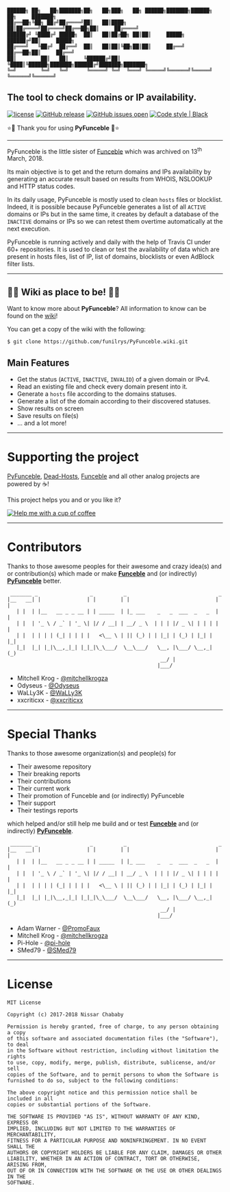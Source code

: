     ██████╗ ██╗   ██╗███████╗██╗   ██╗███╗   ██╗ ██████╗███████╗██████╗ ██╗     ███████╗
    ██╔══██╗╚██╗ ██╔╝██╔════╝██║   ██║████╗  ██║██╔════╝██╔════╝██╔══██╗██║     ██╔════╝
    ██████╔╝ ╚████╔╝ █████╗  ██║   ██║██╔██╗ ██║██║     █████╗  ██████╔╝██║     █████╗
    ██╔═══╝   ╚██╔╝  ██╔══╝  ██║   ██║██║╚██╗██║██║     ██╔══╝  ██╔══██╗██║     ██╔══╝
    ██║        ██║   ██║     ╚██████╔╝██║ ╚████║╚██████╗███████╗██████╔╝███████╗███████╗
    ╚═╝        ╚═╝   ╚═╝      ╚═════╝ ╚═╝  ╚═══╝ ╚═════╝╚══════╝╚═════╝ ╚══════╝╚══════╝


<p img src="https://raw.githubusercontent.com/ybreza/PyFunceble/dev/.assets/logo/Logotype.png" alt="logo" align="center"></p>

## The tool to check domains or IP availability.

[![license](https://img.shields.io/github/license/funilrys/PyFunceble.svg)](https://github.com/funilrys/PyFunceble/blob/master/LICENSE) [![GitHub release](https://img.shields.io/github/release/funilrys/PyFunceble.svg)](https://github.com/funilrys/PyFunceble/releases/latest) [![GitHub issues open](https://img.shields.io/github/issues/funilrys/PyFunceble.svg)](<>) [![Code style | Black](https://img.shields.io/badge/code%20style-black-000000.svg)](https://github.com/ambv/black)

:star::tada: Thank you for using **PyFunceble** :tada::star:

* * *

PyFunceble is the little sister of [Funceble](https://github.com/funilrys/funceble)
which was archived on 13<sup>th</sup> March, 2018.

Its main objective is to get and the return domains and IPs availability
by generating an accurate result based on results from WHOIS, NSLOOKUP and HTTP status codes.

In its daily usage, PyFunceble is mostly used to clean `hosts` files or blocklist. Indeed, it is possible because PyFunceble generates a list of all `ACTIVE` domains or IPs but in the same time, it creates by default a database of the `INACTIVE` domains or IPs so we can retest them overtime automatically at the next execution.

PyFunceble is running actively and daily with the help of Travis CI under 60+ repositories. It is used to clean or test the availability of data which are present in hosts files, list of IP, list of domains, blocklists or even AdBlock filter lists.

* * *

## :star2::book: Wiki as place to be! :book::star2:

Want to know more about **PyFunceble**? All information to know can be found on the [wiki](https://github.com/funilrys/PyFunceble/wiki)!

You can get a copy of the wiki with the following:

```shell
$ git clone https://github.com/funilrys/PyFunceble.wiki.git
```

## Main Features

-   Get the status (`ACTIVE`, `INACTIVE`, `INVALID`) of a given domain or IPv4.
-   Read an existing file and check every domain present into it.
-   Generate a `hosts` file according to the domains statuses.
-   Generate a list of the domain according to their discovered statuses.
-   Show results on screen
-   Save results on file(s)
-   ... and a lot more!

* * *

# Supporting the project

[PyFunceble](https://github.com/funilrys/PyFunceble), [Dead-Hosts](https://github.com/dead-hosts), [Funceble](https://github.com/funilrys/funceble) and all other analog projects are powered by :coffee:!

This project helps you and or you like it?

[![Help me with a cup of coffee](https://img.shields.io/badge/Help%20me%20out-with%20a%20cup%20of%20%E2%98%95%20-blue.svg)](https://www.paypal.me/funilrys/)

* * *

# Contributors

Thanks to those awesome peoples for their awesome and crazy idea(s) and or contribution(s) which made or make **[Funceble](https://github.com/funilrys/funceble)** and (or indirectly) **[PyFunceble](https://github.com/funilrys/PyFunceble)** better.

     _______ _                 _          _                              _
    |__   __| |               | |        | |                            | |
       | |  | |__   __ _ _ __ | | _____  | |_ ___    _   _  ___  _   _  | |
       | |  | '_ \ / _` | '_ \| |/ / __| | __/ _ \  | | | |/ _ \| | | | | |
       | |  | | | | (_| | | | |   <\__ \ | || (_) | | |_| | (_) | |_| | |_|
       |_|  |_| |_|\__,_|_| |_|_|\_\___/  \__\___/   \__, |\___/ \__,_| (_)
                                                      __/ |
                                                     |___/

-   Mitchell Krog - [@mitchellkrogza](https://github.com/mitchellkrogza)
-   Odyseus - [@Odyseus](https://github.com/Odyseus)
-   WaLLy3K - [@WaLLy3K](https://github.com/WaLLy3K)
-   xxcriticxx - [@xxcriticxx](https://github.com/xxcriticxx)

* * *

# Special Thanks

Thanks to those awesome organization(s) and people(s) for

-   Their awesome repository
-   Their breaking reports
-   Their contributions
-   Their current work
-   Their promotion of Funceble and (or indirectly) PyFunceble
-   Their support
-   Their testings reports

which helped and/or still help me build and or test **[Funceble](https://github.com/funilrys/funceble)** and (or indirectly) **[PyFunceble](https://github.com/funilrys/PyFunceble)**.

     _______ _                 _          _                              _
    |__   __| |               | |        | |                            | |
       | |  | |__   __ _ _ __ | | _____  | |_ ___    _   _  ___  _   _  | |
       | |  | '_ \ / _` | '_ \| |/ / __| | __/ _ \  | | | |/ _ \| | | | | |
       | |  | | | | (_| | | | |   <\__ \ | || (_) | | |_| | (_) | |_| | |_|
       |_|  |_| |_|\__,_|_| |_|_|\_\___/  \__\___/   \__, |\___/ \__,_| (_)
                                                      __/ |
                                                     |___/

-   Adam Warner - [@PromoFaux](https://github.com/PromoFaux)
-   Mitchell Krog - [@mitchellkrogza](https://github.com/mitchellkrogza)
-   Pi-Hole - [@pi-hole](https://github.com/pi-hole/pi-hole)
-   SMed79 - [@SMed79](https://github.com/SMed79)

* * *

# License

    MIT License

    Copyright (c) 2017-2018 Nissar Chababy

    Permission is hereby granted, free of charge, to any person obtaining a copy
    of this software and associated documentation files (the "Software"), to deal
    in the Software without restriction, including without limitation the rights
    to use, copy, modify, merge, publish, distribute, sublicense, and/or sell
    copies of the Software, and to permit persons to whom the Software is
    furnished to do so, subject to the following conditions:

    The above copyright notice and this permission notice shall be included in all
    copies or substantial portions of the Software.

    THE SOFTWARE IS PROVIDED "AS IS", WITHOUT WARRANTY OF ANY KIND, EXPRESS OR
    IMPLIED, INCLUDING BUT NOT LIMITED TO THE WARRANTIES OF MERCHANTABILITY,
    FITNESS FOR A PARTICULAR PURPOSE AND NONINFRINGEMENT. IN NO EVENT SHALL THE
    AUTHORS OR COPYRIGHT HOLDERS BE LIABLE FOR ANY CLAIM, DAMAGES OR OTHER
    LIABILITY, WHETHER IN AN ACTION OF CONTRACT, TORT OR OTHERWISE, ARISING FROM,
    OUT OF OR IN CONNECTION WITH THE SOFTWARE OR THE USE OR OTHER DEALINGS IN THE
    SOFTWARE.
